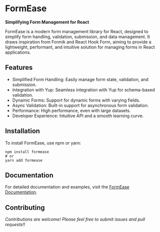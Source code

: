 # FormEase
**Simplifying Form Management for React**

FormEase is a modern form management library for React, designed to simplify form handling, validation, submission, and data management. 
It draws inspiration from Formik and React Hook Form, aiming to provide a lightweight, performant, and intuitive solution for managing forms in React applications.

## Features
- Simplified Form Handling: Easily manage form state, validation, and submission.
- Integration with Yup: Seamless integration with Yup for schema-based validation.
- Dynamic Forms: Support for dynamic forms with varying fields.
- Async Validation: Built-in support for asynchronous form validation.
- Performance: High performance, even with large datasets.
- Developer Experience: Intuitive API and a smooth learning curve.

## Installation
To install FormEase, use npm or yarn:

```
npm install formease
# or
yarn add formease
```

## Documentation
For detailed documentation and examples, visit the [FormEase Documentation]().

## Contributing
*Contributions are welcome! Please feel free to submit issues and pull requests!!*
